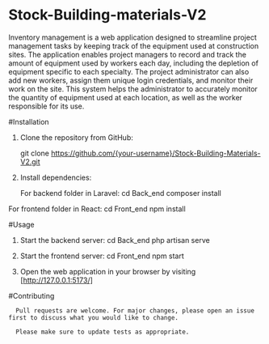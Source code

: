 # Stock-Building-materials-V2

Inventory management is a web application designed to streamline project management tasks by keeping track of the equipment used at construction sites. The application enables project managers to record and track the amount of equipment used by workers each day, including the depletion of equipment specific to each specialty. The project administrator can also add new workers, assign them unique login credentials, and monitor their work on the site. This system helps the administrator to accurately monitor the quantity of equipment used at each location, as well as the worker responsible for its use.

#Installation

1. Clone the repository from GitHub:

      git clone https://github.com/{your-username}/Stock-Building-Materials-V2.git

2. Install dependencies:

      For backend folder in Laravel:
      cd Back_end
      composer install

For frontend folder in React:
      cd Front_end
      npm install

#Usage

1. Start the backend server:
      cd Back_end
      php artisan serve

2. Start the frontend server:
      cd Front_end
      npm start

3. Open the web application in your browser by visiting [http://127.0.0.1:5173/]

#Contributing

      Pull requests are welcome. For major changes, please open an issue first to discuss what you would like to change.

      Please make sure to update tests as appropriate.

